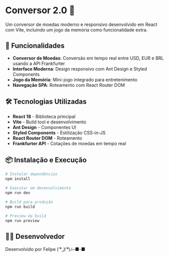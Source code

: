 # Conversor 2.0 💱

Um conversor de moedas moderno e responsivo desenvolvido em React com Vite, incluindo um jogo da memória como funcionalidade extra.

## 🚀 Funcionalidades

- **Conversor de Moedas**: Conversão em tempo real entre USD, EUR e BRL usando a API Frankfurter
- **Interface Moderna**: Design responsivo com Ant Design e Styled Components
- **Jogo da Memória**: Mini-jogo integrado para entretenimento
- **Navegação SPA**: Roteamento com React Router DOM

## 🛠️ Tecnologias Utilizadas

- **React 18** - Biblioteca principal
- **Vite** - Build tool e desenvolvimento
- **Ant Design** - Componentes UI
- **Styled Components** - Estilização CSS-in-JS
- **React Router DOM** - Roteamento
- **Frankfurter API** - Cotações de moedas em tempo real

## 📦 Instalação e Execução

```bash
# Instalar dependências
npm install

# Executar em desenvolvimento
npm run dev

# Build para produção
npm run build

# Preview da build
npm run preview
```

## 👨‍💻 Desenvolvedor

Desenvolvido por Felipe ( ͡° ͜ʖ ͡°)ﾉ⌐■-■
